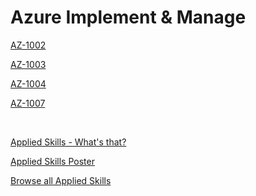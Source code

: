 # Azure Implement & Manage

[AZ-1002](https://learn.microsoft.com/en-us/training/paths/configure-secure-workloads-using-azure-virtual-networking/)

[AZ-1003](https://learn.microsoft.com/en-us/training/paths/implement-storage-azure-files-azure-blob-storage/)

[AZ-1004](https://learn.microsoft.com/en-us/training/paths/deploy-configure-azure-monitor/)

[AZ-1007](https://learn.microsoft.com/training/paths/deploy-administer-linux-virtual-machines-azure/)

<br>

[Applied Skills - What's that?](https://learn.microsoft.com/en-us/credentials/)

[Applied Skills Poster](https://arch-center.azureedge.net/Credentials/microsoft-applied-skills-poster.pdf)

[Browse all Applied Skills](https://learn.microsoft.com/en-us/credentials/browse/?credential_types=applied%20skills)

<br>